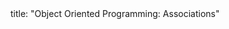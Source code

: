 <frontmatter>
title: "Object Oriented Programming: Associations"
</frontmatter>

<include src="unit-inPage-asFlat.md" boilerplate />

